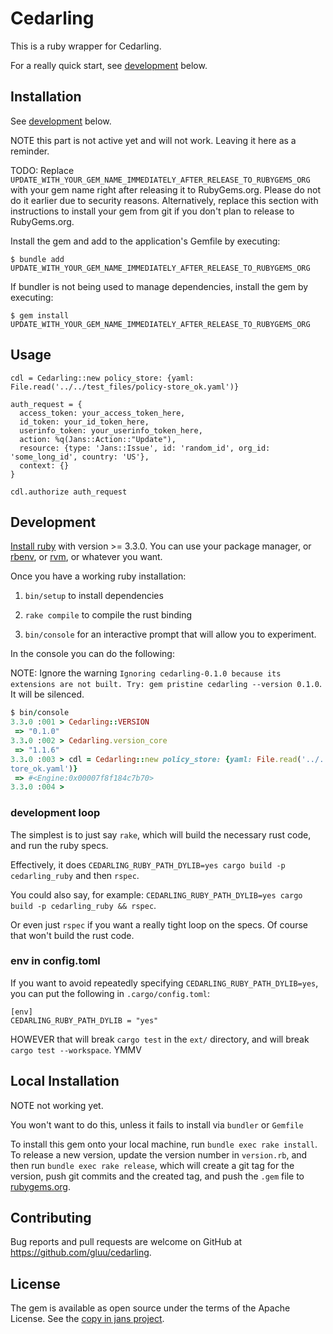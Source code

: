 # Cedarling

This is a ruby wrapper for Cedarling.

For a really quick start, see [development](#development) below.

## Installation

See [development](#development) below.

NOTE this part is not active yet and will not work. Leaving it here as a reminder.

TODO: Replace `UPDATE_WITH_YOUR_GEM_NAME_IMMEDIATELY_AFTER_RELEASE_TO_RUBYGEMS_ORG` with your gem name right after releasing it to RubyGems.org. Please do not do it earlier due to security reasons. Alternatively, replace this section with instructions to install your gem from git if you don't plan to release to RubyGems.org.

Install the gem and add to the application's Gemfile by executing:

```
$ bundle add UPDATE_WITH_YOUR_GEM_NAME_IMMEDIATELY_AFTER_RELEASE_TO_RUBYGEMS_ORG
```

If bundler is not being used to manage dependencies, install the gem by executing:

```
$ gem install UPDATE_WITH_YOUR_GEM_NAME_IMMEDIATELY_AFTER_RELEASE_TO_RUBYGEMS_ORG
```

## Usage

```
cdl = Cedarling::new policy_store: {yaml: File.read('../../test_files/policy-store_ok.yaml')}

auth_request = {
  access_token: your_access_token_here,
  id_token: your_id_token_here,
  userinfo_token: your_userinfo_token_here,
  action: %q(Jans::Action::"Update"),
  resource: {type: 'Jans::Issue', id: 'random_id', org_id: 'some_long_id', country: 'US'},
  context: {}
}

cdl.authorize auth_request
```

## Development

[Install ruby](https://www.ruby-lang.org/en/downloads/) with version >= 3.3.0. You can use your package manager, or [rbenv](https://github.com/rbenv/rbenv?tab=readme-ov-file#seamlessly-manage-your-apps-ruby-environment-with-rbenv), or [rvm](http://rvm.io/), or whatever you want.

Once you have a working ruby installation:

1) `bin/setup` to install dependencies

2) `rake compile` to compile the rust binding

3) `bin/console` for an interactive prompt that will allow you to experiment.

In the console you can do the following:

NOTE: Ignore the warning `Ignoring cedarling-0.1.0 because its extensions are not built. Try: gem pristine cedarling --version 0.1.0`. It will be silenced.

```ruby
$ bin/console
3.3.0 :001 > Cedarling::VERSION 
 => "0.1.0" 
3.3.0 :002 > Cedarling.version_core
 => "1.1.6" 
3.3.0 :003 > cdl = Cedarling::new policy_store: {yaml: File.read('../../test_files/policy-s
tore_ok.yaml')}
 => #<Engine:0x00007f8f184c7b70> 
3.3.0 :004 > 
```

### development loop

The simplest is to just say `rake`, which will build the necessary rust code, and run the ruby specs.

Effectively, it does `CEDARLING_RUBY_PATH_DYLIB=yes cargo build -p cedarling_ruby` and then `rspec`.

You could also say, for example: `CEDARLING_RUBY_PATH_DYLIB=yes cargo build -p cedarling_ruby && rspec`.

Or even just `rspec` if you want a really tight loop on the specs. Of course that won't build the rust code.

### env in config.toml
If you want to avoid repeatedly specifying `CEDARLING_RUBY_PATH_DYLIB=yes`, you can put the following in `.cargo/config.toml`:
```
[env]
CEDARLING_RUBY_PATH_DYLIB = "yes"
```
HOWEVER that will break `cargo test` in the `ext/` directory, and will break `cargo
test --workspace`. YMMV

## Local Installation

NOTE not working yet.

You won't want to do this, unless it fails to install via `bundler` or `Gemfile`

To install this gem onto your local machine, run `bundle exec rake install`. To release a new version, update the version number in `version.rb`, and then run `bundle exec rake release`, which will create a git tag for the version, push git commits and the created tag, and push the `.gem` file to [rubygems.org](https://rubygems.org).

## Contributing

Bug reports and pull requests are welcome on GitHub at https://github.com/gluu/cedarling.

## License

The gem is available as open source under the terms of the Apache License. See the [copy in jans project](https://github.com/JanssenProject/jans/blob/main/LICENSE).
